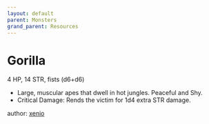 ```yaml
---
layout: default
parent: Monsters
grand_parent: Resources
---
```


# Gorilla
4 HP, 14 STR, fists (d6+d6)
- Large, muscular apes that dwell in hot jungles. Peaceful and Shy.
- Critical Damage: Rends the victim for 1d4 extra STR damage.

author: [xenio](https://xenioinabottle.blogspot.com)
